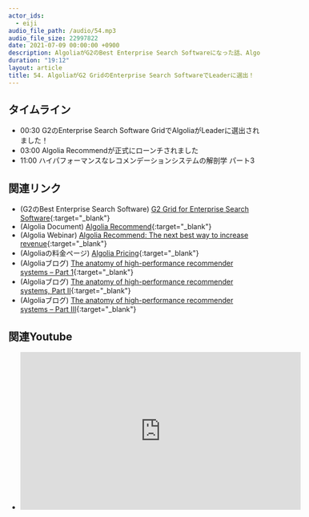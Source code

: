 ```yaml
---
actor_ids:
  - eiji
audio_file_path: /audio/54.mp3
audio_file_size: 22997822
date: 2021-07-09 00:00:00 +0900
description: AlgoliaがG2のBest Enterprise Search Softwareになった話、Algolia RecommendのGA、ハイパフォーマンスなレコメンデーションシステムについて話しました
duration: "19:12"
layout: article
title: 54. AlgoliaがG2 GridのEnterprise Search SoftwareでLeaderに選出！
---
```


## タイムライン

- 00:30 G2のEnterprise Search Software GridでAlgoliaがLeaderに選出されました！
- 03:00 Algolia Recommendが正式にローンチされました
- 11:00 ハイパフォーマンスなレコメンデーションシステムの解剖学 パート3

## 関連リンク

- (G2のBest Enterprise Search Software) [G2 Grid for Enterprise Search Software](https://www.g2.com/categories/enterprise-search-software#grid){:target="_blank"}
- (Algolia Document) [Algolia Recommend](https://www.algolia.com/doc/guides/algolia-ai/recommend/){:target="_blank"}
- (Algolia Webinar) [Algolia Recommend: The next best way to increase revenue](https://resources.algolia.com/home/webinar-recommendlaunch-dg-retail){:target="_blank"}
- (Algoliaの料金ページ) [Algolia Pricing](https://www.algolia.com/pricing/){:target="_blank"}
- (Algoliaブログ) [The anatomy of high-performance recommender systems – Part 1](https://www.algolia.com/blog/ai/the-anatomy-of-high-performance-recommender-systems-part-1/){:target="_blank"}
- (Algoliaブログ) [The anatomy of high-performance recommender systems, Part II](https://www.algolia.com/blog/ai/the-anatomy-of-high-performance-recommender-systems-part-2/){:target="_blank"}
- (Algoliaブログ) [The anatomy of high-performance recommender systems – Part III](https://www.algolia.com/blog/ai/the-anatomy-of-high-performance-recommender-systems-part-3/){:target="_blank"}

## 関連Youtube

- <iframe width="560" height="315" src="https://www.youtube.com/embed/tZhpqerr7_Y" title="YouTube video player" frameborder="0" allow="accelerometer; autoplay; clipboard-write; encrypted-media; gyroscope; picture-in-picture" allowfullscreen></iframe>
